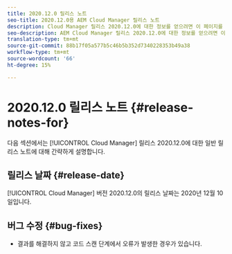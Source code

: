 ```yaml
---
title: 2020.12.0 릴리스 노트
seo-title: 2020.12.0용 AEM Cloud Manager 릴리스 노트
description: Cloud Manager 릴리스 2020.12.0에 대한 정보를 얻으려면 이 페이지를 따르십시오.
seo-description: AEM Cloud Manager 릴리스 2020.12.0에 대한 정보를 얻으려면 이 페이지를 따르십시오.
translation-type: tm+mt
source-git-commit: 88b17f05a577b5c46b5b352d7340228353b49a38
workflow-type: tm+mt
source-wordcount: '66'
ht-degree: 15%

---
```


# 2020.12.0 릴리스 노트 {#release-notes-for}

다음 섹션에서는 [!UICONTROL Cloud Manager] 릴리스 2020.12.0에 대한 일반 릴리스 노트에 대해 간략하게 설명합니다.

## 릴리스 날짜 {#release-date}

[!UICONTROL Cloud Manager] 버전 2020.12.0의 릴리스 날짜는 2020년 12월 10일입니다.

## 버그 수정 {#bug-fixes}

* 결과를 해결하지 않고 코드 스캔 단계에서 오류가 발생한 경우가 있습니다.
